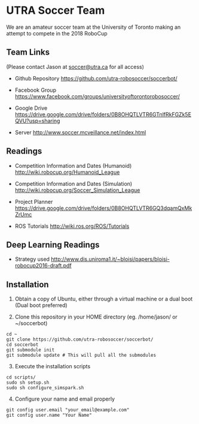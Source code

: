 # UTRA Soccer Team  
We are an amateur soccer team at the University of Toronto making an attempt to compete in the 2018 RoboCup

## Team Links
(Please contact Jason at soccer@utra.ca for all access)

- Github Repository
https://github.com/utra-robosoccer/soccerbot/

- Facebook Group
https://www.facebook.com/groups/universityoftorontorobosoccer/

- Google Drive
https://drive.google.com/drive/folders/0B8OHQTLVTR6GTnlfRkFGZk5EQVU?usp=sharing

- Server
http://www.soccer.mcveillance.net/index.html

## Readings

- Competition Information and Dates (Humanoid)
http://wiki.robocup.org/Humanoid_League

- Competition Information and Dates (Simulation)
http://wiki.robocup.org/Soccer_Simulation_League

- Project Planner
https://drive.google.com/drive/folders/0B8OHQTLVTR6GQ3dqamQxMkZrUmc

- ROS Tutorials
http://wiki.ros.org/ROS/Tutorials

## Deep Learning Readings

- Strategy used
http://www.dis.uniroma1.it/~bloisi/papers/bloisi-robocup2016-draft.pdf

## Installation
1. Obtain a copy of Ubuntu, either through a virtual machine or a dual boot (Dual boot preferred)

2. Clone this repository in your HOME directory (eg. /home/jason/ or ~/soccerbot)
```
cd ~
git clone https://github.com/utra-robosoccer/soccerbot/
cd soccerbot
git submodule init
git submodule update # This will pull all the submodules
```

3. Execute the installation scripts
```
cd scripts/
sudo sh setup.sh
sudo sh configure_simspark.sh
```

4. Configure your name and email properly
```
git config user.email "your_email@example.com"
git config user.name "Your Name"
```
